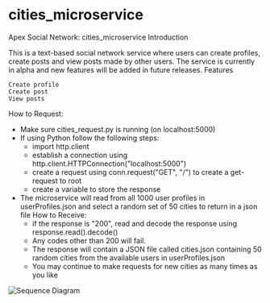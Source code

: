 # cities_microservice

Apex Social Network: cities_microservice
Introduction

This is a text-based social network service where users can create profiles, create posts and view posts made by other users. The service is currently in alpha and new features will be added in future releases.
Features

    Create profile
    Create post
    View posts

How to Request:
- Make sure cities_request.py is running (on localhost:5000)
- If using Python follow the following steps:
    - import http.client
    - establish a connection using http.client.HTTPConnection("localhost:5000")
    - create a request using conn.request("GET", "/") to create a get-request to root
    - create a variable to store the response
- The microservice will read from all 1000 user profiles in userProfiles.json and select a random set of 50 cities to return in a json file
How to Receive:
    - if the response is "200", read and decode the response using response.read().decode()
    - Any codes other than 200 will fail.
    - The response will contain a JSON file called cities.json containing 50 random cities from the available users in userProfiles.json
    - You may continue to make requests for new cities as many times as you like

![Sequence Diagram](https://user-images.githubusercontent.com/38779850/218405529-a0190d75-2de5-4034-876f-4665d127b80d.JPG)
